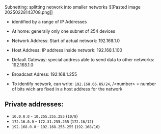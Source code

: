 Subnetting: splitting network into smaller networks
![[Pasted image 20250228143708.png]]

- identified by a range of IP Addresses
- At home: generally only one subnet of 254 devices

- Network Address: Start of actual network: 192.168.1.0
- Host Address: IP address inside network: 192.168.1.100
- Default Gateway: special address able to send data to other networks: 192.168.1.0
- Broadcast Adress: 192.168.1.255
- To identify network, can write: `192.168.66.89/24`, /\<number> = number of bits wich are fixed in a host address for the network

## Private addresses:

- `10.0.0.0` - `10.255.255.255` (`10/8`)
- `172.16.0.0` - `172.31.255.255` (`172.16/12`)
- `192.168.0.0` - `192.168.255.255` (`192.168/16`)


